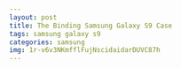 ```yaml
---
layout: post
title: The Binding Samsung Galaxy S9 Case
tags: samsung galaxy s9
categories: samsung
img: 1r-v6v3NKmfflFujNscidaidarDUVC87h
---
```

